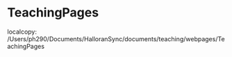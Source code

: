# TeachingPages

localcopy: /Users/ph290/Documents/HalloranSync/documents/teaching/webpages/TeachingPages

